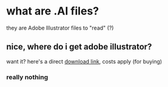 # what are .AI files?
they are Adobe Illustrator files to "read" (?)
## nice, where do i get adobe illustrator?
want it? here's a direct [download link](https://adobe.com/ca/products/illustrator.html), costs apply (for buying)
### really nothing
